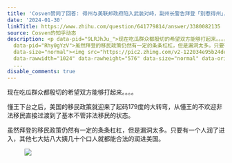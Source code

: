 ```yaml
---
title: 'Cosven赞同了回答: 得州与美联邦政府陷入武装对峙，副州长警告拜登「别惹得州」，具体情况如何？事态将如何发展？'
date: '2024-01-30'
linkTitle: https://www.zhihu.com/question/641779814/answer/3380082135
source: Cosven的知乎动态
description: <p data-pid="9LRJhJu_">现在吃瓜群众都殷切的希望双方能够打起来。。。。</p><p data-pid="r0SQ9YRQ">懂王下台之后，美国的移民政策就迎来了起码179度的大转弯，从懂王的不欢迎非法移民直接过渡到了基本不管非法移民的状态。</p><p
  data-pid="Rhy0gYzV">虽然拜登的移民政策仍然有一定的条条杠杠，但是漏洞太多。只要有一个人润了进入，其他七大姑八大姨几十个口人就都能合法的润进美国。</p><figure
  data-size="normal"><img src="https://pic2.zhimg.com/v2-122034e95b24de0a135936368411e3c9_1440w.jpg"
  data-rawwidth="1024" data-rawheight="576" data-size="normal" data-original-token="v2-122034e95b24de0a135936368411e3c9"
  ...
disable_comments: true
---
```

<p data-pid="9LRJhJu_">现在吃瓜群众都殷切的希望双方能够打起来。。。。</p><p data-pid="r0SQ9YRQ">懂王下台之后，美国的移民政策就迎来了起码179度的大转弯，从懂王的不欢迎非法移民直接过渡到了基本不管非法移民的状态。</p><p data-pid="Rhy0gYzV">虽然拜登的移民政策仍然有一定的条条杠杠，但是漏洞太多。只要有一个人润了进入，其他七大姑八大姨几十个口人就都能合法的润进美国。</p><figure data-size="normal"><img src="https://pic2.zhimg.com/v2-122034e95b24de0a135936368411e3c9_1440w.jpg" data-rawwidth="1024" data-rawheight="576" data-size="normal" data-original-token="v2-122034e95b24de0a135936368411e3c9" ...